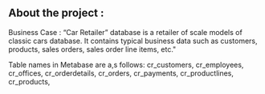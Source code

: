 ## About the project :
Business Case :
“Car Retailer” database is a retailer of scale models of classic cars database. It contains typical business data such as customers, products, sales orders, sales order line items, etc."

Table names in Metabase are a,s follows:
cr_customers,
cr_employees,
cr_offices,
cr_orderdetails,
cr_orders,
cr_payments,
cr_productlines,
cr_products,
